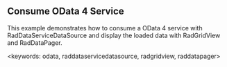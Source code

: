 ## Consume OData 4 Service ##
This example demonstrates how to consume a OData 4 service with RadDataServiceDataSource and display the loaded data with RadGridView and RadDataPager.

<keywords: odata, raddataservicedatasource, radgridview, raddatapager>